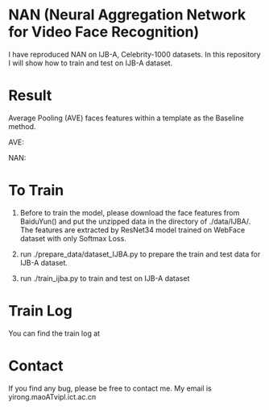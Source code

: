 # NAN (Neural Aggregation Network for Video Face Recognition)

I have reproduced NAN on IJB-A, Celebrity-1000 datasets. In this repository I will show how to train and test on IJB-A dataset.

# Result
Average Pooling (AVE) faces features within a template as the Baseline method.

AVE:

NAN:

# To Train
1. Before to train the model, please download the face features from BaiduYun() and put the unzipped data in the directory of ./data/IJBA/. The features are extracted by ResNet34 model trained on WebFace dataset with only Softmax Loss.

2. run ./prepare_data/dataset_IJBA.py to prepare the train and test data for IJB-A dataset.

3. run ./train_ijba.py to train and test on IJB-A dataset

# Train Log
You can find the train log at 

# Contact
If you find any bug, please be free to contact me. My email is yirong.maoATvipl.ict.ac.cn


